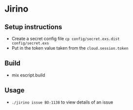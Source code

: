 # Jirino

## Setup instructions
- Create a secret config file `cp config/secret.exs.dist config/secret.exs`
- Put in the token value taken from the `cloud.session.token`

## Build
- mix escript.build

## Usage
* `./jirino issue BO-1138` to view details of an issue
